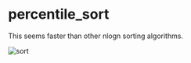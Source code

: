 # percentile_sort

This seems faster than other nlogn sorting algorithms.


![sort](https://github.com/user-attachments/assets/cc0d1a65-f41e-4850-82bb-4863b662d7d0)
